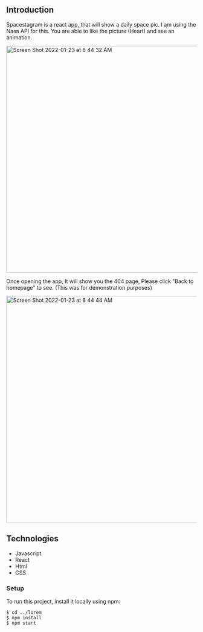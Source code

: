 ## Introduction

Spacestagram is a react app, that will show a daily space pic. I am using the Nasa API for this. You are able to like the picture (Heart) and see an animation. 

<img width="600" alt="Screen Shot 2022-01-23 at 8 44 32 AM" src="https://user-images.githubusercontent.com/56169143/150688774-42838cc6-292f-4414-a739-7dd135b0c429.png">


Once opening the app, It will show you the 404 page, Please click "Back to homepage" to see. (This was for demonstration purposes)


<img width="600" alt="Screen Shot 2022-01-23 at 8 44 44 AM" src="https://user-images.githubusercontent.com/56169143/150688779-ab872a15-4671-4c3e-9496-08a49759be1f.png">




## Technologies 
  
 - Javascript
 - React
 - Html 
 - CSS


 
 ### Setup 
 
 To run this project, install it locally using npm:

```
$ cd ../lorem
$ npm install
$ npm start
```
